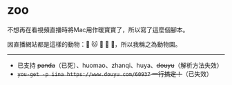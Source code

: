 # zoo

不想再在看視頻直播時將Mac用作暖寶寶了，所以寫了這麼個腳本。

因直播網站都是這樣的動物：🐼 🐱 🐯 🐠 🚩，所以我稱之為動物園。

------

- 已支持 ~~panda~~（已死）、huomao、zhanqi、huya、~~douyu~~（解析方法失效）
- ~~`you-get -p iina https://www.douyu.com/60937` 一行搞定！~~（已失效）


